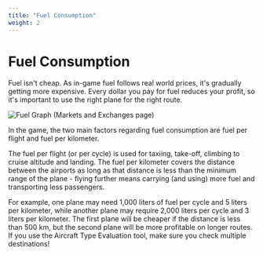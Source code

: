 ```yaml
---
title: "Fuel Consumption"
weight: 2
---
```


# Fuel Consumption
      
Fuel isn't cheap. As in-game fuel follows real world prices, it's gradually getting more expensive. Every dollar you pay for fuel reduces your profit, so it's important to use the right plane for the right route.

![Fuel Graph (Markets and Exchanges page)](fuel_01.png "Fuel Graph")

In the game, the two main factors regarding fuel consumption are fuel per flight and fuel per kilometer.

The fuel per flight (or per cycle) is used for taxiing, take-off, climbing to cruise altitude and landing. The fuel per kilometer covers the distance between the airports as long as that distance is less than the minimum range of the plane - flying further means carrying (and using) more fuel and transporting less passengers.

For example, one plane may need 1,000 liters of fuel per cycle and 5 liters per kilometer, while another plane may require 2,000 liters per cycle and 3 liters per kilometer. The first plane will be cheaper if the distance is less than 500 km, but the second plane will be more profitable on longer routes. If you use the Aircraft Type Evaluation tool, make sure you check multiple destinations!
